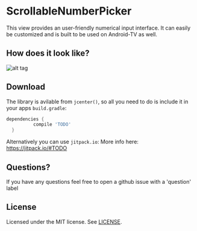 ScrollableNumberPicker
============

This view provides an user-friendly numerical input interface. It can easily be customized and is built to be used on Android-TV as well.

How does it look like?
--------

![alt tag](https://raw.github.com/michaelmuenzer/ScrollableNumberPicker/master/media/sample.gif)

Download
--------

The library is avilable from `jcenter()`, so all you need to do is include it in your apps `build.gradle`:

```groovy
dependencies {
          compile 'TODO'
  }
```

Alternatively you can use `jitpack.io`:
More info here: https://jitpack.io/#TODO


Questions?
--------
If you have any questions feel free to open a github issue with a 'question' label


License
--------
Licensed under the MIT license. See [LICENSE](LICENSE.md).
